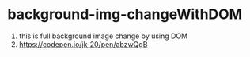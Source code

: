# background-img-changeWithDOM
1. this is full background image change by using DOM
2. https://codepen.io/jk-20/pen/abzwQgB
